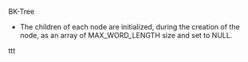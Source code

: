 BK-Tree
- The children of each node are initialized, during the creation of the node, as an array of MAX_WORD_LENGTH size and set to NULL.

ttt
